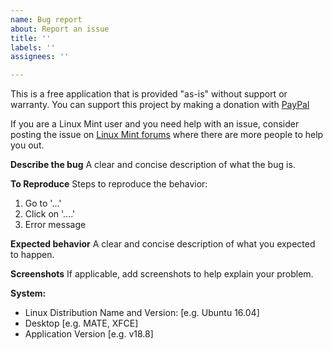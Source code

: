 ```yaml
---
name: Bug report
about: Report an issue
title: ''
labels: ''
assignees: ''

---
```


This is a free application that is provided "as-is" without support or warranty. You can support this project by making a donation with [PayPal](
https://www.paypal.com/cgi-bin/webscr?business=teejeetech@gmail.com&cmd=_xclick&currency_code=USD&amount=10&item_name=Timeshift%20Donation)

If you are a Linux Mint user and you need help with an issue, consider posting the issue on [Linux Mint forums](https://forums.linuxmint.com) where there are more people to help you out.

**Describe the bug**
A clear and concise description of what the bug is.

**To Reproduce**
Steps to reproduce the behavior:
1. Go to '...'
2. Click on '....'
3. Error message

**Expected behavior**
A clear and concise description of what you expected to happen.

**Screenshots**
If applicable, add screenshots to help explain your problem.

**System:**
 - Linux Distribution Name and Version: [e.g. Ubuntu 16.04]
 - Desktop [e.g. MATE, XFCE]
 - Application Version [e.g. v18.8]
